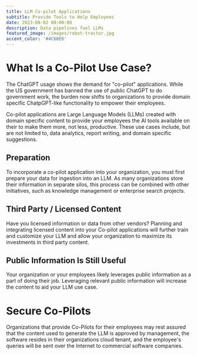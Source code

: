 ```yaml
---
title: LLM Co-pilot Applications
subtitle: Provide Tools to Help Employees
date: 2023-08-02 00:00:00
description: Data pipelines fuel LLMs
featured_image: /images/robot-tractor.jpg
accent_color: '#4C60E6'
---
```


# What Is a Co-Pilot Use Case?

The ChatGPT usage shows the demand for "co-pilot" applications. While the US government has banned the use of public ChatGPT to do government work, the burden now shifts to organizations to provide domain specific ChatpGPT-like functionality to empower their employees.  

Co-pilot applications are Large Language Models (LLMs) created with domain specific content to provide your employees the AI tools available on their to make them more, not less, productive. These use cases include, but are not limited to, data analytics, report writing, and domain specific suggestions.

## Preparation

To incorporate a co-pilot application into your organization, you must first prepare your data for ingestion into an LLM. As many organizations store their information in separate silos, this process can be combined with other initiatives, such as knowledge management or enterprise search projects.

## Third Party / Licensed Content  

Have you licensed information or data from other vendors? Planning and integrating licensed content into your Co-pilot applications will further train and customize your LLM and allow your organization to maximize its investments in third party content.

## Public Information Is Still Useful

Your organization or your employees likely leverages public information as a part of doing their job.  Leveraging relevant public information will increase the content to aid your LLM use case.

# Secure Co-Pilots

Organizations that provide Co-Pilots for their employees may rest assured that the content  used to generate the LLM is approved by management, the software resides in their organizations cloud tenant, and the employee's queries will be sent over the Internet to commercial software companies.